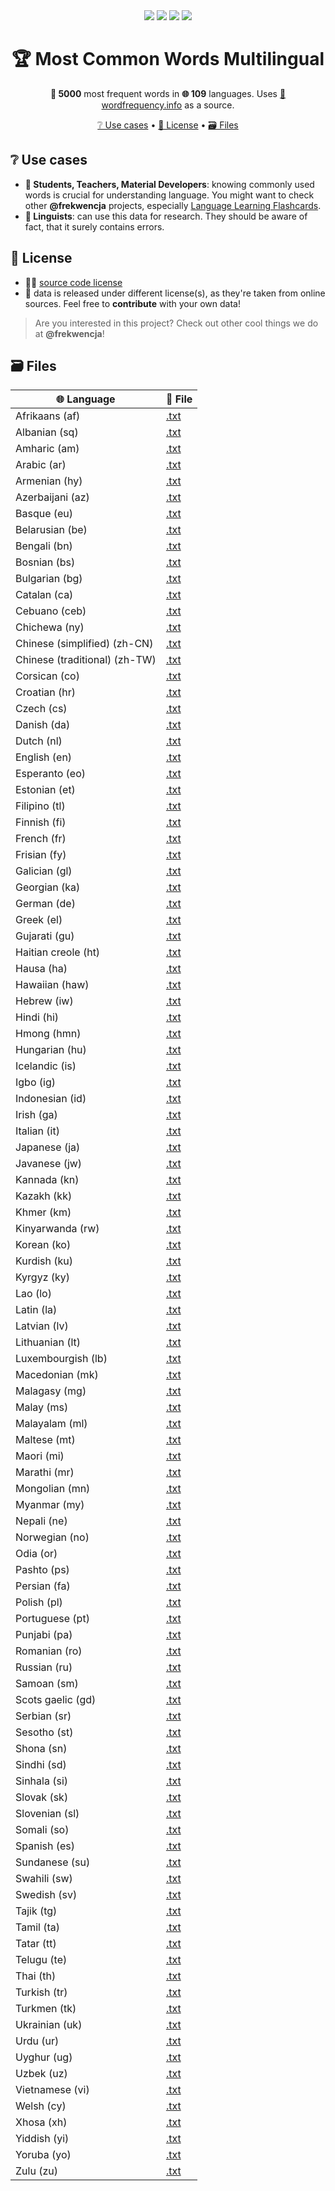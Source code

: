 <div align='center'>
  <img src="https://img.shields.io/badge/words-5050-brightgreen">
  <img src="https://img.shields.io/badge/languages-109-blue">
  <img src="https://img.shields.io/badge/latest%20release-v0.1.0-blueviolet">
  <img src="https://img.shields.io/badge/datasets-1-orange">
  <h1>🏆 Most Common Words Multilingual</h1>
  <p><b>📜 5000</b> most frequent words in <b>🌐 109</b> languages. Uses <a href="https://wordfrequency.info">🔗 wordfrequency.info</a> as a source.</p>
  <span><a href="https://github.com/frekwencja/most-common-words-multilingual#-use-cases">❔ Use cases</a> • <a href="https://github.com/frekwencja/most-common-words-multilingual#-license">🔗 License</a> • <a href="https://github.com/frekwencja/most-common-words-multilingual#-files">🗃 Files</a></span>
</div>

## ❔ Use cases
- **📖 Students, Teachers, Material Developers**: knowing commonly used words is crucial for understanding language. You might want to check other **@frekwencja** projects, especially [Language Learning Flashcards](https://github.com/frekwencja/language-learning-flashcards).
- **🔎 Linguists**: can use this data for research. They should be aware of fact, that it surely contains errors.

## 🔗 License
- 👨‍💻 [source code license](https://github.com/frekwencja/most-common-words-multilingual/blob/main/LICENSE)
- 📜 data is released under different license(s), as they're taken from online sources. Feel free to **contribute** with your own data!

> Are you interested in this project? Check out other cool things we do at **@frekwencja**!

## 🗃 Files
|🌐 Language | 📁 File |
|-----------------|----------------------------------|
| Afrikaans (af) | [.txt](https://github.com/frekwencja/most-common-words-multilingual/blob/main/data/wordfrequency.info/af.txt) |
| Albanian (sq) | [.txt](https://github.com/frekwencja/most-common-words-multilingual/blob/main/data/wordfrequency.info/sq.txt) |
| Amharic (am) | [.txt](https://github.com/frekwencja/most-common-words-multilingual/blob/main/data/wordfrequency.info/am.txt) |
| Arabic (ar) | [.txt](https://github.com/frekwencja/most-common-words-multilingual/blob/main/data/wordfrequency.info/ar.txt) |
| Armenian (hy) | [.txt](https://github.com/frekwencja/most-common-words-multilingual/blob/main/data/wordfrequency.info/hy.txt) |
| Azerbaijani (az) | [.txt](https://github.com/frekwencja/most-common-words-multilingual/blob/main/data/wordfrequency.info/az.txt) |
| Basque (eu) | [.txt](https://github.com/frekwencja/most-common-words-multilingual/blob/main/data/wordfrequency.info/eu.txt) |
| Belarusian (be) | [.txt](https://github.com/frekwencja/most-common-words-multilingual/blob/main/data/wordfrequency.info/be.txt) |
| Bengali (bn) | [.txt](https://github.com/frekwencja/most-common-words-multilingual/blob/main/data/wordfrequency.info/bn.txt) |
| Bosnian (bs) | [.txt](https://github.com/frekwencja/most-common-words-multilingual/blob/main/data/wordfrequency.info/bs.txt) |
| Bulgarian (bg) | [.txt](https://github.com/frekwencja/most-common-words-multilingual/blob/main/data/wordfrequency.info/bg.txt) |
| Catalan (ca) | [.txt](https://github.com/frekwencja/most-common-words-multilingual/blob/main/data/wordfrequency.info/ca.txt) |
| Cebuano (ceb) | [.txt](https://github.com/frekwencja/most-common-words-multilingual/blob/main/data/wordfrequency.info/ceb.txt) |
| Chichewa (ny) | [.txt](https://github.com/frekwencja/most-common-words-multilingual/blob/main/data/wordfrequency.info/ny.txt) |
| Chinese (simplified) (zh-CN) | [.txt](https://github.com/frekwencja/most-common-words-multilingual/blob/main/data/wordfrequency.info/zh-CN.txt) |
| Chinese (traditional) (zh-TW) | [.txt](https://github.com/frekwencja/most-common-words-multilingual/blob/main/data/wordfrequency.info/zh-TW.txt) |
| Corsican (co) | [.txt](https://github.com/frekwencja/most-common-words-multilingual/blob/main/data/wordfrequency.info/co.txt) |
| Croatian (hr) | [.txt](https://github.com/frekwencja/most-common-words-multilingual/blob/main/data/wordfrequency.info/hr.txt) |
| Czech (cs) | [.txt](https://github.com/frekwencja/most-common-words-multilingual/blob/main/data/wordfrequency.info/cs.txt) |
| Danish (da) | [.txt](https://github.com/frekwencja/most-common-words-multilingual/blob/main/data/wordfrequency.info/da.txt) |
| Dutch (nl) | [.txt](https://github.com/frekwencja/most-common-words-multilingual/blob/main/data/wordfrequency.info/nl.txt) |
| English (en) | [.txt](https://github.com/frekwencja/most-common-words-multilingual/blob/main/data/wordfrequency.info/en.txt) |
| Esperanto (eo) | [.txt](https://github.com/frekwencja/most-common-words-multilingual/blob/main/data/wordfrequency.info/eo.txt) |
| Estonian (et) | [.txt](https://github.com/frekwencja/most-common-words-multilingual/blob/main/data/wordfrequency.info/et.txt) |
| Filipino (tl) | [.txt](https://github.com/frekwencja/most-common-words-multilingual/blob/main/data/wordfrequency.info/tl.txt) |
| Finnish (fi) | [.txt](https://github.com/frekwencja/most-common-words-multilingual/blob/main/data/wordfrequency.info/fi.txt) |
| French (fr) | [.txt](https://github.com/frekwencja/most-common-words-multilingual/blob/main/data/wordfrequency.info/fr.txt) |
| Frisian (fy) | [.txt](https://github.com/frekwencja/most-common-words-multilingual/blob/main/data/wordfrequency.info/fy.txt) |
| Galician (gl) | [.txt](https://github.com/frekwencja/most-common-words-multilingual/blob/main/data/wordfrequency.info/gl.txt) |
| Georgian (ka) | [.txt](https://github.com/frekwencja/most-common-words-multilingual/blob/main/data/wordfrequency.info/ka.txt) |
| German (de) | [.txt](https://github.com/frekwencja/most-common-words-multilingual/blob/main/data/wordfrequency.info/de.txt) |
| Greek (el) | [.txt](https://github.com/frekwencja/most-common-words-multilingual/blob/main/data/wordfrequency.info/el.txt) |
| Gujarati (gu) | [.txt](https://github.com/frekwencja/most-common-words-multilingual/blob/main/data/wordfrequency.info/gu.txt) |
| Haitian creole (ht) | [.txt](https://github.com/frekwencja/most-common-words-multilingual/blob/main/data/wordfrequency.info/ht.txt) |
| Hausa (ha) | [.txt](https://github.com/frekwencja/most-common-words-multilingual/blob/main/data/wordfrequency.info/ha.txt) |
| Hawaiian (haw) | [.txt](https://github.com/frekwencja/most-common-words-multilingual/blob/main/data/wordfrequency.info/haw.txt) |
| Hebrew (iw) | [.txt](https://github.com/frekwencja/most-common-words-multilingual/blob/main/data/wordfrequency.info/iw.txt) |
| Hindi (hi) | [.txt](https://github.com/frekwencja/most-common-words-multilingual/blob/main/data/wordfrequency.info/hi.txt) |
| Hmong (hmn) | [.txt](https://github.com/frekwencja/most-common-words-multilingual/blob/main/data/wordfrequency.info/hmn.txt) |
| Hungarian (hu) | [.txt](https://github.com/frekwencja/most-common-words-multilingual/blob/main/data/wordfrequency.info/hu.txt) |
| Icelandic (is) | [.txt](https://github.com/frekwencja/most-common-words-multilingual/blob/main/data/wordfrequency.info/is.txt) |
| Igbo (ig) | [.txt](https://github.com/frekwencja/most-common-words-multilingual/blob/main/data/wordfrequency.info/ig.txt) |
| Indonesian (id) | [.txt](https://github.com/frekwencja/most-common-words-multilingual/blob/main/data/wordfrequency.info/id.txt) |
| Irish (ga) | [.txt](https://github.com/frekwencja/most-common-words-multilingual/blob/main/data/wordfrequency.info/ga.txt) |
| Italian (it) | [.txt](https://github.com/frekwencja/most-common-words-multilingual/blob/main/data/wordfrequency.info/it.txt) |
| Japanese (ja) | [.txt](https://github.com/frekwencja/most-common-words-multilingual/blob/main/data/wordfrequency.info/ja.txt) |
| Javanese (jw) | [.txt](https://github.com/frekwencja/most-common-words-multilingual/blob/main/data/wordfrequency.info/jw.txt) |
| Kannada (kn) | [.txt](https://github.com/frekwencja/most-common-words-multilingual/blob/main/data/wordfrequency.info/kn.txt) |
| Kazakh (kk) | [.txt](https://github.com/frekwencja/most-common-words-multilingual/blob/main/data/wordfrequency.info/kk.txt) |
| Khmer (km) | [.txt](https://github.com/frekwencja/most-common-words-multilingual/blob/main/data/wordfrequency.info/km.txt) |
| Kinyarwanda (rw) | [.txt](https://github.com/frekwencja/most-common-words-multilingual/blob/main/data/wordfrequency.info/rw.txt) |
| Korean (ko) | [.txt](https://github.com/frekwencja/most-common-words-multilingual/blob/main/data/wordfrequency.info/ko.txt) |
| Kurdish (ku) | [.txt](https://github.com/frekwencja/most-common-words-multilingual/blob/main/data/wordfrequency.info/ku.txt) |
| Kyrgyz (ky) | [.txt](https://github.com/frekwencja/most-common-words-multilingual/blob/main/data/wordfrequency.info/ky.txt) |
| Lao (lo) | [.txt](https://github.com/frekwencja/most-common-words-multilingual/blob/main/data/wordfrequency.info/lo.txt) |
| Latin (la) | [.txt](https://github.com/frekwencja/most-common-words-multilingual/blob/main/data/wordfrequency.info/la.txt) |
| Latvian (lv) | [.txt](https://github.com/frekwencja/most-common-words-multilingual/blob/main/data/wordfrequency.info/lv.txt) |
| Lithuanian (lt) | [.txt](https://github.com/frekwencja/most-common-words-multilingual/blob/main/data/wordfrequency.info/lt.txt) |
| Luxembourgish (lb) | [.txt](https://github.com/frekwencja/most-common-words-multilingual/blob/main/data/wordfrequency.info/lb.txt) |
| Macedonian (mk) | [.txt](https://github.com/frekwencja/most-common-words-multilingual/blob/main/data/wordfrequency.info/mk.txt) |
| Malagasy (mg) | [.txt](https://github.com/frekwencja/most-common-words-multilingual/blob/main/data/wordfrequency.info/mg.txt) |
| Malay (ms) | [.txt](https://github.com/frekwencja/most-common-words-multilingual/blob/main/data/wordfrequency.info/ms.txt) |
| Malayalam (ml) | [.txt](https://github.com/frekwencja/most-common-words-multilingual/blob/main/data/wordfrequency.info/ml.txt) |
| Maltese (mt) | [.txt](https://github.com/frekwencja/most-common-words-multilingual/blob/main/data/wordfrequency.info/mt.txt) |
| Maori (mi) | [.txt](https://github.com/frekwencja/most-common-words-multilingual/blob/main/data/wordfrequency.info/mi.txt) |
| Marathi (mr) | [.txt](https://github.com/frekwencja/most-common-words-multilingual/blob/main/data/wordfrequency.info/mr.txt) |
| Mongolian (mn) | [.txt](https://github.com/frekwencja/most-common-words-multilingual/blob/main/data/wordfrequency.info/mn.txt) |
| Myanmar (my) | [.txt](https://github.com/frekwencja/most-common-words-multilingual/blob/main/data/wordfrequency.info/my.txt) |
| Nepali (ne) | [.txt](https://github.com/frekwencja/most-common-words-multilingual/blob/main/data/wordfrequency.info/ne.txt) |
| Norwegian (no) | [.txt](https://github.com/frekwencja/most-common-words-multilingual/blob/main/data/wordfrequency.info/no.txt) |
| Odia (or) | [.txt](https://github.com/frekwencja/most-common-words-multilingual/blob/main/data/wordfrequency.info/or.txt) |
| Pashto (ps) | [.txt](https://github.com/frekwencja/most-common-words-multilingual/blob/main/data/wordfrequency.info/ps.txt) |
| Persian (fa) | [.txt](https://github.com/frekwencja/most-common-words-multilingual/blob/main/data/wordfrequency.info/fa.txt) |
| Polish (pl) | [.txt](https://github.com/frekwencja/most-common-words-multilingual/blob/main/data/wordfrequency.info/pl.txt) |
| Portuguese (pt) | [.txt](https://github.com/frekwencja/most-common-words-multilingual/blob/main/data/wordfrequency.info/pt.txt) |
| Punjabi (pa) | [.txt](https://github.com/frekwencja/most-common-words-multilingual/blob/main/data/wordfrequency.info/pa.txt) |
| Romanian (ro) | [.txt](https://github.com/frekwencja/most-common-words-multilingual/blob/main/data/wordfrequency.info/ro.txt) |
| Russian (ru) | [.txt](https://github.com/frekwencja/most-common-words-multilingual/blob/main/data/wordfrequency.info/ru.txt) |
| Samoan (sm) | [.txt](https://github.com/frekwencja/most-common-words-multilingual/blob/main/data/wordfrequency.info/sm.txt) |
| Scots gaelic (gd) | [.txt](https://github.com/frekwencja/most-common-words-multilingual/blob/main/data/wordfrequency.info/gd.txt) |
| Serbian (sr) | [.txt](https://github.com/frekwencja/most-common-words-multilingual/blob/main/data/wordfrequency.info/sr.txt) |
| Sesotho (st) | [.txt](https://github.com/frekwencja/most-common-words-multilingual/blob/main/data/wordfrequency.info/st.txt) |
| Shona (sn) | [.txt](https://github.com/frekwencja/most-common-words-multilingual/blob/main/data/wordfrequency.info/sn.txt) |
| Sindhi (sd) | [.txt](https://github.com/frekwencja/most-common-words-multilingual/blob/main/data/wordfrequency.info/sd.txt) |
| Sinhala (si) | [.txt](https://github.com/frekwencja/most-common-words-multilingual/blob/main/data/wordfrequency.info/si.txt) |
| Slovak (sk) | [.txt](https://github.com/frekwencja/most-common-words-multilingual/blob/main/data/wordfrequency.info/sk.txt) |
| Slovenian (sl) | [.txt](https://github.com/frekwencja/most-common-words-multilingual/blob/main/data/wordfrequency.info/sl.txt) |
| Somali (so) | [.txt](https://github.com/frekwencja/most-common-words-multilingual/blob/main/data/wordfrequency.info/so.txt) |
| Spanish (es) | [.txt](https://github.com/frekwencja/most-common-words-multilingual/blob/main/data/wordfrequency.info/es.txt) |
| Sundanese (su) | [.txt](https://github.com/frekwencja/most-common-words-multilingual/blob/main/data/wordfrequency.info/su.txt) |
| Swahili (sw) | [.txt](https://github.com/frekwencja/most-common-words-multilingual/blob/main/data/wordfrequency.info/sw.txt) |
| Swedish (sv) | [.txt](https://github.com/frekwencja/most-common-words-multilingual/blob/main/data/wordfrequency.info/sv.txt) |
| Tajik (tg) | [.txt](https://github.com/frekwencja/most-common-words-multilingual/blob/main/data/wordfrequency.info/tg.txt) |
| Tamil (ta) | [.txt](https://github.com/frekwencja/most-common-words-multilingual/blob/main/data/wordfrequency.info/ta.txt) |
| Tatar (tt) | [.txt](https://github.com/frekwencja/most-common-words-multilingual/blob/main/data/wordfrequency.info/tt.txt) |
| Telugu (te) | [.txt](https://github.com/frekwencja/most-common-words-multilingual/blob/main/data/wordfrequency.info/te.txt) |
| Thai (th) | [.txt](https://github.com/frekwencja/most-common-words-multilingual/blob/main/data/wordfrequency.info/th.txt) |
| Turkish (tr) | [.txt](https://github.com/frekwencja/most-common-words-multilingual/blob/main/data/wordfrequency.info/tr.txt) |
| Turkmen (tk) | [.txt](https://github.com/frekwencja/most-common-words-multilingual/blob/main/data/wordfrequency.info/tk.txt) |
| Ukrainian (uk) | [.txt](https://github.com/frekwencja/most-common-words-multilingual/blob/main/data/wordfrequency.info/uk.txt) |
| Urdu (ur) | [.txt](https://github.com/frekwencja/most-common-words-multilingual/blob/main/data/wordfrequency.info/ur.txt) |
| Uyghur (ug) | [.txt](https://github.com/frekwencja/most-common-words-multilingual/blob/main/data/wordfrequency.info/ug.txt) |
| Uzbek (uz) | [.txt](https://github.com/frekwencja/most-common-words-multilingual/blob/main/data/wordfrequency.info/uz.txt) |
| Vietnamese (vi) | [.txt](https://github.com/frekwencja/most-common-words-multilingual/blob/main/data/wordfrequency.info/vi.txt) |
| Welsh (cy) | [.txt](https://github.com/frekwencja/most-common-words-multilingual/blob/main/data/wordfrequency.info/cy.txt) |
| Xhosa (xh) | [.txt](https://github.com/frekwencja/most-common-words-multilingual/blob/main/data/wordfrequency.info/xh.txt) |
| Yiddish (yi) | [.txt](https://github.com/frekwencja/most-common-words-multilingual/blob/main/data/wordfrequency.info/yi.txt) |
| Yoruba (yo) | [.txt](https://github.com/frekwencja/most-common-words-multilingual/blob/main/data/wordfrequency.info/yo.txt) |
| Zulu (zu) | [.txt](https://github.com/frekwencja/most-common-words-multilingual/blob/main/data/wordfrequency.info/zu.txt) |
